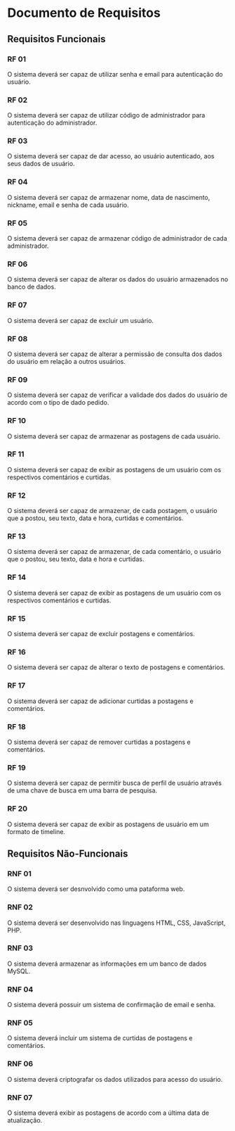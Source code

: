 # Documento de Requisitos

## Requisitos Funcionais

### RF 01

O sistema deverá ser capaz de utilizar senha e email para autenticação do usuário.

### RF 02

O sistema deverá ser capaz de utilizar código de administrador para autenticação do administrador.

### RF 03

O sistema deverá ser capaz de dar acesso, ao usuário autenticado, aos seus dados de usuário.

### RF 04

O sistema deverá ser capaz de armazenar nome, data de nascimento, nickname, email e senha de cada usuário.

### RF 05

O sistema deverá ser capaz de armazenar código de administrador de cada administrador.

### RF 06

O sistema deverá ser capaz de alterar os dados do usuário armazenados no banco de dados.

### RF 07

O sistema deverá ser capaz de excluir um usuário.

### RF 08

O sistema deverá ser capaz de alterar a permissão de consulta dos dados do usuário em relação a outros usuários.

### RF 09

O sistema deverá ser capaz de verificar a validade dos dados do usuário de acordo com o tipo de dado pedido.

### RF 10

O sistema deverá ser capaz de armazenar as postagens de cada usuário.

### RF 11

O sistema deverá ser capaz de exibir as postagens de um usuário com os respectivos comentários e curtidas.

### RF 12

O sistema deverá ser capaz de armazenar, de cada postagem, o usuário que a postou, seu texto, data e hora, curtidas e comentários.

### RF 13

O sistema deverá ser capaz de armazenar, de cada comentário, o usuário que o postou, seu texto, data e hora e curtidas.

### RF 14

O sistema deverá ser capaz de exibir as postagens de um usuário com os respectivos comentários e curtidas.

### RF 15

O sistema deverá ser capaz de excluir postagens e comentários.

### RF 16

O sistema deverá ser capaz de alterar o texto de postagens e comentários.

### RF 17

O sistema deverá ser capaz de adicionar curtidas a postagens e comentários.

### RF 18

O sistema deverá ser capaz de remover curtidas a postagens e comentários.

### RF 19

O sistema deverá ser capaz de permitir busca de perfil de usuário através de uma chave de busca em uma barra de pesquisa.

### RF 20

O sistema deverá ser capaz de exibir as postagens de usuário em um formato de timeline.

## Requisitos Não-Funcionais

### RNF 01

O sistema deverá ser desnvolvido como uma pataforma web.

### RNF 02

O sistema deverá ser desenvolvido nas linguagens HTML, CSS, JavaScript, PHP.

### RNF 03

O sistema deverá armazenar as informações em um banco de dados MySQL.

### RNF 04

O sistema deverá possuir um sistema de confirmação de email e senha.

### RNF 05

O sistema deverá incluir um sistema de curtidas de postagens e comentários.

### RNF 06

O sistema deverá criptografar os dados utilizados para acesso do usuário.

### RNF 07

O sistema deverá exibir as postagens de acordo com a última data de atualização.
